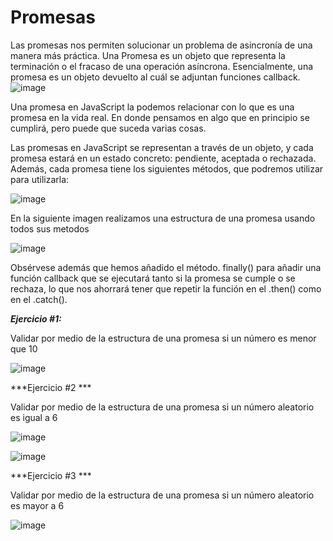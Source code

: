 # Promesas

Las promesas nos permiten solucionar un problema de asincronía de una manera más práctica. 
Una Promesa es un objeto que representa la terminación o el fracaso de una operación asíncrona. Esencialmente, una promesa es un objeto devuelto al cuál se adjuntan funciones callback.
![image](https://res.cloudinary.com/duzf4vfki/image/upload/v1632767747/CampoEntrenamientoFrontend/ReactWebpackBabel/promesas_lliegg.png)

Una promesa en JavaScript la podemos relacionar con lo que es una promesa en la vida real. En donde pensamos en algo que en principio se cumplirá, pero puede que suceda varias cosas.

Las promesas en JavaScript se representan a través de un objeto, y cada promesa estará en un estado concreto: pendiente, aceptada o rechazada. Además, cada promesa tiene los siguientes métodos, que podremos utilizar para utilizarla:

![image](https://user-images.githubusercontent.com/30872921/136285277-9269c2bd-e84b-45c5-8683-cc3583e2c72c.png)

En la siguiente imagen realizamos una estructura de una promesa usando todos sus metodos

![image](https://user-images.githubusercontent.com/30872921/136284566-894546b1-744b-4cd9-95fe-0080977218cb.png)

Obsérvese además que hemos añadido el método. finally() para añadir una función callback que se ejecutará tanto si la promesa se cumple o se rechaza, lo que nos ahorrará tener que repetir la función en el .then() como en el .catch().

***Ejercicio #1:***

Validar por medio de la estructura de una promesa si un número es menor que 10

![image](https://user-images.githubusercontent.com/30872921/136284637-beab57c5-aed9-43a0-bca5-cc4f70eff6ad.png)

***Ejercicio #2 ***

Validar por medio de la estructura de una promesa si un número aleatorio es igual a 6

![image](https://user-images.githubusercontent.com/30872921/136284690-bf037a24-18d5-4578-83f7-0d5a4777e2e3.png)

![image](https://user-images.githubusercontent.com/30872921/136284941-6d57a0f5-bfc4-4623-a243-81d1bf298ab1.png)

***Ejercicio #3 ***

Validar por medio de la estructura de una promesa si un número aleatorio es mayor a 6

![image](https://user-images.githubusercontent.com/30872921/136285075-a88b2b03-2698-435f-b84c-315c1eb31917.png)



